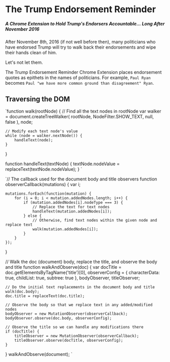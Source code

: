 # The Trump Endorsement Reminder
##### A Chrome Extension to Hold Trump's Endorsers Accountable... Long After November 2016

After November 8th, 2016 (if not well before then), many politicians who have endorsed Trump will try to walk back their endorsements and wipe their hands clean of him.

Let's not let them.

The Trump Endorsement Reminder Chrome Extension places endorsement quotes as epithets in the names of politicians. For example, `Paul Ryan` becomes `Paul "we have more common ground than disagreement" Ryan`.

## Traversing the DOM

`function walk(rootNode)
{
    // Find all the text nodes in rootNode
    var walker = document.createTreeWalker(
        rootNode,
        NodeFilter.SHOW_TEXT,
        null,
        false
    ),
    node;

    // Modify each text node's value
    while (node = walker.nextNode()) {
        handleText(node);
    }
}

function handleText(textNode) {
  textNode.nodeValue = replaceText(textNode.nodeValue);
}
`


`// The callback used for the document body and title observers
function observerCallback(mutations) {
    var i;

    mutations.forEach(function(mutation) {
        for (i = 0; i < mutation.addedNodes.length; i++) {
            if (mutation.addedNodes[i].nodeType === 3) {
                // Replace the text for text nodes
                handleText(mutation.addedNodes[i]);
            } else {
                // Otherwise, find text nodes within the given node and replace text
                walk(mutation.addedNodes[i]);
            }
        }
    });
}

// Walk the doc (document) body, replace the title, and observe the body and title
function walkAndObserve(doc) {
    var docTitle = doc.getElementsByTagName('title')[0],
    observerConfig = {
        characterData: true,
        childList: true,
        subtree: true
    },
    bodyObserver, titleObserver;

    // Do the initial text replacements in the document body and title
    walk(doc.body);
    doc.title = replaceText(doc.title);

    // Observe the body so that we replace text in any added/modified nodes
    bodyObserver = new MutationObserver(observerCallback);
    bodyObserver.observe(doc.body, observerConfig);

    // Observe the title so we can handle any modifications there
    if (docTitle) {
        titleObserver = new MutationObserver(observerCallback);
        titleObserver.observe(docTitle, observerConfig);
    }
}
walkAndObserve(document);
`
